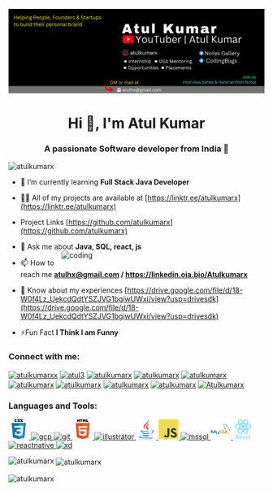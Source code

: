 ![logo](https://github.com/atulkumarx/atulkumarx/blob/main/IMG_20230831_030113.png)
<h1 align="center">Hi 👋, I'm Atul Kumar</h1>
<h3 align="center">A passionate Software developer from India 👋</h3>


<p align="left"> <img src="https://komarev.com/ghpvc/?username=atulkumarx&label=Profile%20views&color=0e75b6&style=flat" alt="atulkumarx" /> </p>

- 🌱 I’m currently learning **Full Stack Java Developer**

- 👨‍💻 All of my projects are available at [https://linktr.ee/atulkumarx](https://linktr.ee/atulkumarx)

- Project Links [https://github.com/atulkumarx](https://github.com/atulkumarx)

- 💬 Ask me about **Java, SQL, react, js**<img align="right" alt = "coding" width= "400" src="https://user-images.githubusercontent.com/55389276/140866485-8fb1c876-9a8f-4d6a-98dc-08c4981eaf70.gif">


- 📫 How to reach me **atulhx@gmail.com / https://linkedin.oia.bio/Atulkumarx**

- 📄 Know about my experiences [https://drive.google.com/file/d/18-W0f4Lz_UekcdQdtYSZJVG1bgiwUWxi/view?usp=drivesdk](https://drive.google.com/file/d/18-W0f4Lz_UekcdQdtYSZJVG1bgiwUWxi/view?usp=drivesdk)

- ⚡Fun Fact **I Think I am Funny**

<h3 align="left">Connect with me:</h3>
<p align="left">
<a href="https://twitter.com/atulkumarxx" target="blank"><img align="center" src="https://raw.githubusercontent.com/rahuldkjain/github-profile-readme-generator/master/src/images/icons/Social/twitter.svg" alt="atulkumarxx" height="30" width="40" /></a>
<a href="https://linkedin.com/in/atul3" target="blank"><img align="center" src="https://raw.githubusercontent.com/rahuldkjain/github-profile-readme-generator/master/src/images/icons/Social/linked-in-alt.svg" alt="atul3" height="30" width="40" /></a>
<a href="https://codesandbox.com/atulkumarx" target="blank"><img align="center" src="https://raw.githubusercontent.com/rahuldkjain/github-profile-readme-generator/master/src/images/icons/Social/codesandbox.svg" alt="atulkumarx" height="30" width="40" /></a>
<a href="https://instagram.com/atulkumarx" target="blank"><img align="center" src="https://raw.githubusercontent.com/rahuldkjain/github-profile-readme-generator/master/src/images/icons/Social/instagram.svg" alt="atulkumarx" height="30" width="40" /></a>
<a href="https://www.youtube.com/c/atulkumarx" target="blank"><img align="center" src="https://raw.githubusercontent.com/rahuldkjain/github-profile-readme-generator/master/src/images/icons/Social/youtube.svg" alt="atulkumarx" height="30" width="40" /></a>
<a href="https://www.hackerrank.com/atulkumarx" target="blank"><img align="center" src="https://raw.githubusercontent.com/rahuldkjain/github-profile-readme-generator/master/src/images/icons/Social/hackerrank.svg" alt="atulkumarx" height="30" width="40" /></a>
<a href="https://codeforces.com/profile/atulkumarx" target="blank"><img align="center" src="https://raw.githubusercontent.com/rahuldkjain/github-profile-readme-generator/master/src/images/icons/Social/codeforces.svg" alt="atulkumarx" height="30" width="40" /></a>
<a href="https://www.leetcode.com/atulkumarx" target="blank"><img align="center" src="https://raw.githubusercontent.com/rahuldkjain/github-profile-readme-generator/master/src/images/icons/Social/leet-code.svg" alt="atulkumarx" height="30" width="40" /></a>
<a href="https://auth.geeksforgeeks.org/user/atulkumarx" target="blank"><img align="center" src="https://raw.githubusercontent.com/rahuldkjain/github-profile-readme-generator/master/src/images/icons/Social/geeks-for-geeks.svg" alt="atulkumarx" height="30" width="40" /></a>
<a href="https://discord.gg/Atulkumarx" target="blank"><img align="center" src="https://raw.githubusercontent.com/rahuldkjain/github-profile-readme-generator/master/src/images/icons/Social/discord.svg" alt="Atulkumarx" height="30" width="40" /></a>
</p>

<h3 align="left">Languages and Tools:</h3>
<p align="left"> <a href="https://www.w3schools.com/css/" target="_blank" rel="noreferrer"> <img src="https://raw.githubusercontent.com/devicons/devicon/master/icons/css3/css3-original-wordmark.svg" alt="css3" width="40" height="40"/> </a> <a href="https://cloud.google.com" target="_blank" rel="noreferrer"> <img src="https://www.vectorlogo.zone/logos/google_cloud/google_cloud-icon.svg" alt="gcp" width="40" height="40"/> </a> <a href="https://git-scm.com/" target="_blank" rel="noreferrer"> <img src="https://www.vectorlogo.zone/logos/git-scm/git-scm-icon.svg" alt="git" width="40" height="40"/> </a> <a href="https://www.w3.org/html/" target="_blank" rel="noreferrer"> <img src="https://raw.githubusercontent.com/devicons/devicon/master/icons/html5/html5-original-wordmark.svg" alt="html5" width="40" height="40"/> </a> <a href="https://www.adobe.com/in/products/illustrator.html" target="_blank" rel="noreferrer"> <img src="https://www.vectorlogo.zone/logos/adobe_illustrator/adobe_illustrator-icon.svg" alt="illustrator" width="40" height="40"/> </a> <a href="https://www.java.com" target="_blank" rel="noreferrer"> <img src="https://raw.githubusercontent.com/devicons/devicon/master/icons/java/java-original.svg" alt="java" width="40" height="40"/> </a> <a href="https://developer.mozilla.org/en-US/docs/Web/JavaScript" target="_blank" rel="noreferrer"> <img src="https://raw.githubusercontent.com/devicons/devicon/master/icons/javascript/javascript-original.svg" alt="javascript" width="40" height="40"/> </a> <a href="https://www.microsoft.com/en-us/sql-server" target="_blank" rel="noreferrer"> <img src="https://www.svgrepo.com/show/303229/microsoft-sql-server-logo.svg" alt="mssql" width="40" height="40"/> </a> <a href="https://www.mysql.com/" target="_blank" rel="noreferrer"> <img src="https://raw.githubusercontent.com/devicons/devicon/master/icons/mysql/mysql-original-wordmark.svg" alt="mysql" width="40" height="40"/> </a> <a href="https://reactjs.org/" target="_blank" rel="noreferrer"> <img src="https://raw.githubusercontent.com/devicons/devicon/master/icons/react/react-original-wordmark.svg" alt="react" width="40" height="40"/> </a> <a href="https://reactnative.dev/" target="_blank" rel="noreferrer"> <img src="https://reactnative.dev/img/header_logo.svg" alt="reactnative" width="40" height="40"/> </a> <a href="https://www.adobe.com/products/xd.html" target="_blank" rel="noreferrer"> <img src="https://cdn.worldvectorlogo.com/logos/adobe-xd.svg" alt="xd" width="40" height="40"/> </a> </p>

<p><img align="left" src="https://github-readme-stats.vercel.app/api/top-langs?username=atulkumarx&show_icons=true&locale=en&layout=compact" alt="atulkumarx" /></p>

<p>&nbsp;<img align="center" src="https://github-readme-stats.vercel.app/api?username=atulkumarx&show_icons=true&locale=en" alt="atulkumarx" /></p>

<p><img align="center" src="https://github-readme-streak-stats.herokuapp.com/?user=atulkumarx&" alt="atulkumarx" /></p>
